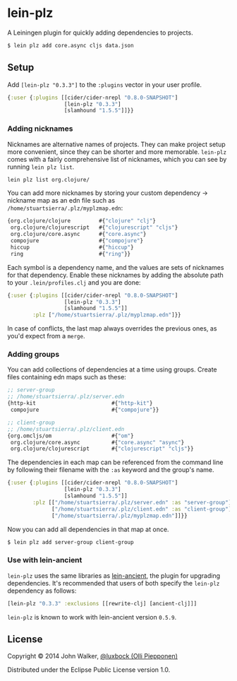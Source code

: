 # lein-plz

A Leiningen plugin for quickly adding dependencies to projects.

```sh
$ lein plz add core.async cljs data.json
```
## Setup

Add `[lein-plz "0.3.3"]` to the `:plugins` vector in your user
profile.

```clojure
{:user {:plugins [[cider/cider-nrepl "0.8.0-SNAPSHOT"]
                  [lein-plz "0.3.3"]
                  [slamhound "1.5.5"]]}}
```
### Adding nicknames

Nicknames are alternative names of projects. They can make project setup
more convenient, since they can be shorter and more memorable. `lein-plz` 
comes with a fairly comprehensive list of nicknames, which you can see by
running `lein plz list`.

```sh
lein plz list org.clojure/
```

You can add more nicknames by storing your custom dependency -> nickname map 
as an edn file such as `/home/stuartsierra/.plz/myplzmap.edn`:

```clojure
{org.clojure/clojure         #{"clojure" "clj"}
 org.clojure/clojurescript   #{"clojurescript" "cljs"}
 org.clojure/core.async      #{"core.async"}
 compojure                   #{"compojure"}
 hiccup                      #{"hiccup"}
 ring                        #{"ring"}}
```

Each symbol is a dependency name, and the values are sets of nicknames
for that dependency. Enable these nicknames by adding the absolute
path to your `.lein/profiles.clj` and you are done:

```clojure
{:user {:plugins [[cider/cider-nrepl "0.8.0-SNAPSHOT"]
                  [lein-plz "0.3.3"]
                  [slamhound "1.5.5"]]
        :plz ["/home/stuartsierra/.plz/myplzmap.edn"]}}
```

In case of conflicts, the last map always overrides the previous ones, as you'd expect from a `merge`.

### Adding groups

You can add collections of dependencies at a time using
groups. Create files containing edn maps such as these:

```clojure
;; server-group
;; /home/stuartsierra/.plz/server.edn
{http-kit                        #{"http-kit"}
 compojure                       #{"compojure"}}

;; client-group
;; /home/stuartsierra/.plz/client.edn
{org.omcljs/om                   #{"om"}
 org.clojure/core.async          #{"core.async" "async"}
 org.clojure/clojurescript       #{"clojurescript" "cljs"}}
```

The dependencies in each map can be referenced from the command line 
by following their filename with the `:as` keyword and the group's name.

```clojure
{:user {:plugins [[cider/cider-nrepl "0.8.0-SNAPSHOT"]
                  [lein-plz "0.3.3"]
                  [slamhound "1.5.5"]]
        :plz [["/home/stuartsierra/.plz/server.edn" :as "server-group"]
              ["/home/stuartsierra/.plz/client.edn" :as "client-group"]
              ["/home/stuartsierra/.plz/myplzmap.edn"]]}}
```

Now you can add all dependencies in that map at once.

```sh
$ lein plz add server-group client-group
```

### Use with lein-ancient

`lein-plz` uses the same libraries as [lein-ancient](https://github.com/xsc/lein-ancient), the plugin for
upgrading dependencies. It's recommended that users of both
specify the `lein-plz` dependency as follows:

```clojure
[lein-plz "0.3.3" :exclusions [[rewrite-clj] [ancient-clj]]]
```

`lein-plz` is known to work with lein-ancient version `0.5.9`.

## License

Copyright © 2014 John Walker, [@luxbock (Olli Piepponen)](https://github.com/luxbock) 

Distributed under the Eclipse Public License version 1.0.
